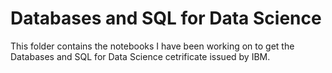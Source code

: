 # Databases and SQL for Data Science
This folder contains the notebooks I have been working on to get the Databases and SQL for Data Science cetrificate issued by IBM.
